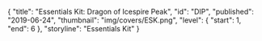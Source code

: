 {
  "title": "Essentials Kit: Dragon of Icespire Peak",
  "id": "DIP",
  "published": "2019-06-24",
  "thumbnail": "img/covers/ESK.png",
  "level": {
    "start": 1,
    "end": 6
  },
  "storyline": "Essentials Kit"
}